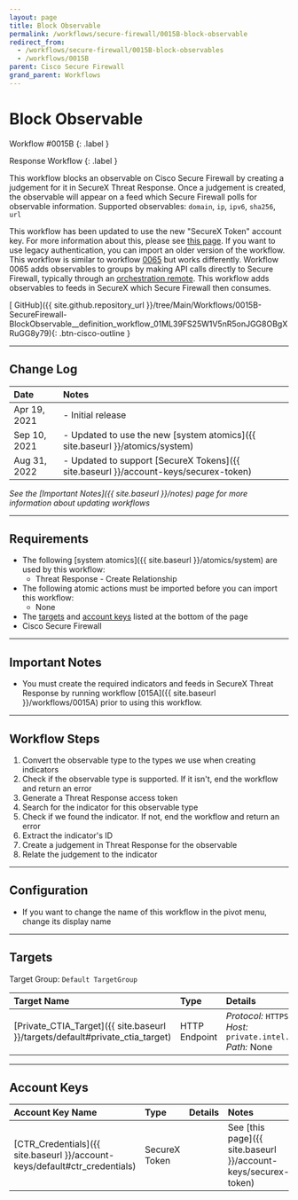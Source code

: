 ```yaml
---
layout: page
title: Block Observable
permalink: /workflows/secure-firewall/0015B-block-observable
redirect_from:
  - /workflows/secure-firewall/0015B-block-observables
  - /workflows/0015B
parent: Cisco Secure Firewall
grand_parent: Workflows
---
```


# Block Observable
<div markdown="1">
Workflow #0015B
{: .label }

Response Workflow
{: .label }
</div>

This workflow blocks an observable on Cisco Secure Firewall by creating a judgement for it in SecureX Threat Response. Once a judgement is created, the observable will appear on a feed which Secure Firewall polls for observable information. Supported observables: `domain`, `ip`, `ipv6`, `sha256`, `url`

<div class="cisco-alert cisco-alert-info"><i class="fa fa-info-circle mr-1 cisco-icon-info"></i> This workflow has been updated to use the new "SecureX Token" account key. For more information about this, please see <a href="{{ site.baseurl }}/account-keys/securex-token">this page</a>. If you want to use legacy authentication, you can import an older version of the workflow.</div>

<div class="cisco-alert cisco-alert-info"><i class="fa fa-info-circle mr-1 cisco-icon-info"></i> This workflow is similar to workflow <a href="{{ site.baseurl }}/workflows/0065">0065</a> but works differently. Workflow 0065 adds observables to groups by making API calls directly to Secure Firewall, typically through an <a href="{{ site.baseurl }}/remote/">orchestration remote</a>. This workflow adds observables to feeds in SecureX which Secure Firewall then consumes.</div>

[<i class="fab fa-github"></i> GitHub]({{ site.github.repository_url }}/tree/Main/Workflows/0015B-SecureFirewall-BlockObservable__definition_workflow_01ML39FS25W1V5nR5onJGG8OBgXRuGG8y79){: .btn-cisco-outline }

---

## Change Log

| Date | Notes |
|:-----|:------|
| Apr 19, 2021 | - Initial release |
| Sep 10, 2021 | - Updated to use the new [system atomics]({{ site.baseurl }}/atomics/system) |
| Aug 31, 2022 | - Updated to support [SecureX Tokens]({{ site.baseurl }}/account-keys/securex-token) |

_See the [Important Notes]({{ site.baseurl }}/notes) page for more information about updating workflows_

---

## Requirements
* The following [system atomics]({{ site.baseurl }}/atomics/system) are used by this workflow:
	* Threat Response - Create Relationship
* The following atomic actions must be imported before you can import this workflow:
	* None
* The [targets](#targets) and [account keys](#account-keys) listed at the bottom of the page
* Cisco Secure Firewall

---

## Important Notes
* You must create the required indicators and feeds in SecureX Threat Response by running workflow [015A]({{ site.baseurl }}/workflows/0015A) prior to using this workflow.

---

## Workflow Steps
1. Convert the observable type to the types we use when creating indicators
1. Check if the observable type is supported. If it isn't, end the workflow and return an error
1. Generate a Threat Response access token
1. Search for the indicator for this observable type
1. Check if we found the indicator. If not, end the workflow and return an error
1. Extract the indicator's ID
1. Create a judgement in Threat Response for the observable
1. Relate the judgement to the indicator

---

## Configuration
* If you want to change the name of this workflow in the pivot menu, change its display name

---

## Targets
Target Group: `Default TargetGroup`

| Target Name | Type | Details | Account Keys | Notes |
|:------------|:-----|:--------|:-------------|:------|
| [Private_CTIA_Target]({{ site.baseurl }}/targets/default#private_ctia_target) | HTTP Endpoint | _Protocol:_ `HTTPS`<br />_Host:_ `private.intel.amp.cisco.com`<br />_Path:_ None | CTR_Credentials | Created by default |

---

## Account Keys

| Account Key Name | Type | Details | Notes |
|:-----------------|:-----|:--------|:------|
| [CTR_Credentials]({{ site.baseurl }}/account-keys/default#ctr_credentials) | SecureX Token | | See [this page]({{ site.baseurl }}/account-keys/securex-token) |
